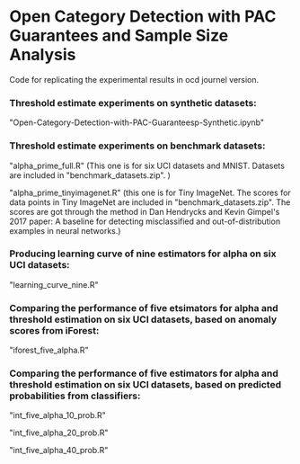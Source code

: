 # Open Category Detection with PAC Guarantees and Sample Size Analysis
Code for replicating the experimental results in ocd journel version.

### Threshold estimate experiments on synthetic datasets:

"Open-Category-Detection-with-PAC-Guaranteesp-Synthetic.ipynb"

### Threshold estimate experiments on benchmark datasets:

"alpha_prime_full.R" (This one is for six UCI datasets and MNIST. Datasets are included in "benchmark_datasets.zip". )

"alpha_prime_tinyimagenet.R" (this one is for Tiny ImageNet. The scores for data points in Tiny ImageNet are included in "benchmark_datasets.zip". The scores are got through the method in Dan Hendrycks and Kevin Gimpel's 2017 paper: A baseline for detecting misclassified and out-of-distribution examples in neural networks.)

### Producing learning curve of nine estimators for alpha on six UCI datasets:

"learning_curve_nine.R"

### Comparing the performance of five etsimators for alpha and threshold estimation on six UCI datasets, based on anomaly scores from iForest:

"iforest_five_alpha.R"

### Comparing the performance of five estimators for alpha and threshold estimation on six UCI datasets, based on predicted probabilities from classifiers:

"int_five_alpha_10_prob.R"

"int_five_alpha_20_prob.R"

"int_five_alpha_40_prob.R"



